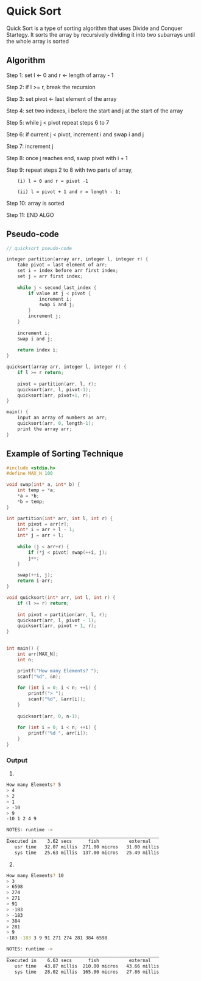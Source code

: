 # Quick Sort

Quick Sort is a type of sorting algorithm that uses Divide and Conquer Startegy. It sorts the array by recursively dividing it into
two subarrays until the whole array is sorted

## Algorithm

Step 1: set l <- 0 and r <- length of array - 1

Step 2: if l >= r, break the recursion

Step 3: set pivot <- last element of the array

Step 4: set two indexes, i before the start and j at the start of the array

Step 5: while j < pivot repeat steps 6 to 7

Step 6: if current j < pivot, increment i and swap i and j

Step 7: increment j

Step 8: once j reaches end, swap pivot with i + 1

Step 9: repeat steps 2 to 8 with two parts of array, 

		(i) l = 0 and r = pivot -1

		(ii) l = pivot + 1 and r = length - 1;
	
Step 10: array is sorted

Step 11: END ALGO


## Pseudo-code
```c
// quicksort pseudo-code

integer partition(array arr, integer l, integer r) {
	take pivot = last element of arr;
	set i = index before arr first index;
	set j = arr first index;
	
	while j < second_last_index {
		if value at j < pivot {
			increment i;
			swap i and j;
		}
		increment j;
	}
	
	increment i;
	swap i and j;
	
	return index i;
}

quicksort(array arr, integer l, integer r) {
	if l >= r return;
	
	pivot = partition(arr, l, r);
	quicksort(arr, l, pivot-1);
	quicksort(arr, pivot+1, r);
}

main() {
	input an array of numbers as arr;
	quicksort(arr, 0, length-1);
	print the array arr;
}
```

## Example of Sorting Technique

```c
#include <stdio.h>
#define MAX_N 100

void swap(int* a, int* b) {
	int temp = *a;
	*a = *b;
	*b = temp;
}

int partition(int* arr, int l, int r) {
	int pivot = arr[r];
	int* i = arr + l - 1;
    int* j = arr + l;
	
	while (j < arr+r) {
		if (*j < pivot) swap(++i, j);
		j++;
	}
	
	swap(++i, j);
	return i-arr;
}

void quicksort(int* arr, int l, int r) {
	if (l >= r) return;
	
	int pivot = partition(arr, l, r);
	quicksort(arr, l, pivot - 1);
	quicksort(arr, pivot + 1, r);
}

  
int main() {
	int arr[MAX_N];
	int n;

	printf("How many Elements? ");
	scanf("%d", &n);
	
	for (int i = 0; i < n; ++i) {
		printf("> ");
		scanf("%d", &arr[i]);
	}
	
	quicksort(arr, 0, n-1);
	
	for (int i = 0; i < n; ++i) {
		printf("%d ", arr[i]);
	}
}
```

### Output

1.
```bash
How many Elements? 5
> 4
> 2
> 1
> -10
> 9
-10 1 2 4 9

NOTES: runtime ->
________________________________________________________
Executed in    3.62 secs      fish           external
   usr time   32.07 millis  271.00 micros   31.80 millis
   sys time   25.63 millis  137.00 micros   25.49 millis
```

2.
```bash
How many Elements? 10
> 3
> 6598
> 274
> 271
> 91
> -183
> -183
> 384
> 281
> 9
-183 -183 3 9 91 271 274 281 384 6598

NOTES: runtime ->
________________________________________________________
Executed in    6.63 secs      fish           external
   usr time   43.87 millis  210.00 micros   43.66 millis
   sys time   28.02 millis  165.00 micros   27.86 millis
```

